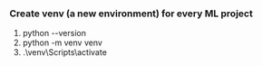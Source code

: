 ### Create venv (a new environment) for every ML project
1. python --version
2. python -m venv venv
3. .\venv\Scripts\activate